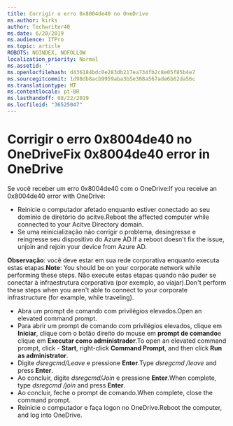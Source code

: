 ```yaml
---
title: Corrigir o erro 0x8004de40 no OneDrive
ms.author: kirks
author: Techwriter40
ms.date: 6/20/2019
ms.audience: ITPro
ms.topic: article
ROBOTS: NOINDEX, NOFOLLOW
localization_priority: Normal
ms.assetid: ''
ms.openlocfilehash: d436184bdc0e283db217ea734fb2c8e05f85b4e7
ms.sourcegitcommit: 1d98db8acb9959aba3b5e308a567ade6b62da56c
ms.translationtype: MT
ms.contentlocale: pt-BR
ms.lasthandoff: 08/22/2019
ms.locfileid: "36525047"
---
```

# <a name="fix-0x8004de40-error-in-onedrive"></a><span data-ttu-id="0786f-102">Corrigir o erro 0x8004de40 no OneDrive</span><span class="sxs-lookup"><span data-stu-id="0786f-102">Fix 0x8004de40 error in OneDrive</span></span>

<span data-ttu-id="0786f-103">Se você receber um erro 0x8004de40 com o OneDrive:</span><span class="sxs-lookup"><span data-stu-id="0786f-103">If you receive an 0x8004de40 error with OneDrive:</span></span>

- <span data-ttu-id="0786f-104">Reinicie o computador afetado enquanto estiver conectado ao seu domínio de diretório do acitve.</span><span class="sxs-lookup"><span data-stu-id="0786f-104">Reboot the affected computer while connected to your Acitve Directory domain.</span></span>
- <span data-ttu-id="0786f-105">Se uma reinicialização não corrigir o problema, desingresse e reingresse seu dispositivo do Azure AD.</span><span class="sxs-lookup"><span data-stu-id="0786f-105">If a reboot doesn't fix the issue, unjoin and rejoin your device from Azure AD.</span></span> 

<span data-ttu-id="0786f-106">**Observação**: você deve estar em sua rede corporativa enquanto executa estas etapas.</span><span class="sxs-lookup"><span data-stu-id="0786f-106">**Note**: You should be on your corporate network while performing these steps.</span></span> <span data-ttu-id="0786f-107">Não execute estas etapas quando não puder se conectar à infraestrutura corporativa (por exemplo, ao viajar).</span><span class="sxs-lookup"><span data-stu-id="0786f-107">Don't perform these steps when you aren't able to connect to your corporate infrastructure (for example, while traveling).</span></span> 

- <span data-ttu-id="0786f-108">Abra um prompt de comando com privilégios elevados.</span><span class="sxs-lookup"><span data-stu-id="0786f-108">Open an elevated command prompt.</span></span> 
- <span data-ttu-id="0786f-109">Para abrir um prompt de comando com privilégios elevados, clique em **Iniciar**, clique com o botão direito do mouse em **prompt de comando**e clique em **Executar como administrador**.</span><span class="sxs-lookup"><span data-stu-id="0786f-109">To open an elevated command prompt, click - **Start**, right-click **Command Prompt**, and then click **Run as administrator**.</span></span>
- <span data-ttu-id="0786f-110">Digite *dsregcmd/Leave* e pressione **Enter**.</span><span class="sxs-lookup"><span data-stu-id="0786f-110">Type *dsregcmd /leave* and press **Enter**.</span></span>
- <span data-ttu-id="0786f-111">Ao concluir, digite *dsregcmd/Join* e pressione **Enter**.</span><span class="sxs-lookup"><span data-stu-id="0786f-111">When complete, type *dsregcmd /join* and press **Enter**.</span></span>
- <span data-ttu-id="0786f-112">Ao concluir, feche o prompt de comando.</span><span class="sxs-lookup"><span data-stu-id="0786f-112">When complete, close the command prompt.</span></span>
- <span data-ttu-id="0786f-113">Reinicie o computador e faça logon no OneDrive.</span><span class="sxs-lookup"><span data-stu-id="0786f-113">Reboot the computer, and log into OneDrive.</span></span>